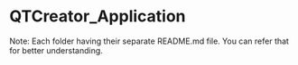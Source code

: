 # QTCreator_Application

Note: Each folder having their separate README.md file.
You can refer that for better understanding.

